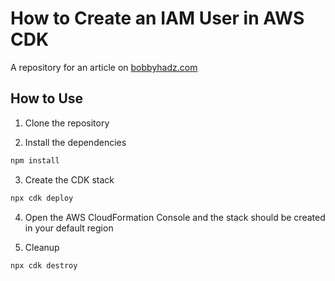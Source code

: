 # How to Create an IAM User in AWS CDK

A repository for an article on
[bobbyhadz.com](https://bobbyhadz.com/blog/create-iam-user-aws-cdk)

## How to Use

1. Clone the repository

2. Install the dependencies

```bash
npm install
```

3. Create the CDK stack

```bash
npx cdk deploy
```

4. Open the AWS CloudFormation Console and the stack should be created in your
   default region

5. Cleanup

```bash
npx cdk destroy
```
